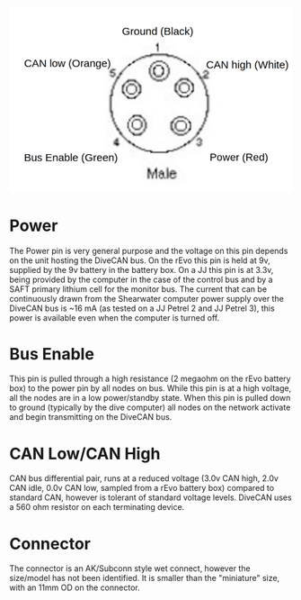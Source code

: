![DiveCAN Pinout](Pinout.png)

# Power
The Power pin is very general purpose and the voltage on this pin depends on the unit hosting the DiveCAN bus. On the rEvo this pin is held at 9v, supplied by the 9v battery in the battery box. On a JJ this pin is at 3.3v, being provided by the computer in the case of the control bus and by a SAFT primary lithium cell for the monitor bus. The current that can be continuously drawn from the Shearwater computer power supply over the DiveCAN bus is ~16 mA (as tested on a JJ Petrel 2 and JJ Petrel 3), this power is available even when the computer is turned off.

# Bus Enable 
This pin is pulled through a high resistance (2 megaohm on the rEvo battery box) to the power pin by all nodes on bus. While this pin is at a high voltage, all the nodes are in a low power/standby state. When this pin is pulled down to ground (typically by the dive computer) all nodes on the network activate and begin transmitting on the DiveCAN bus.

# CAN Low/CAN High
CAN bus differential pair, runs at a reduced voltage (3.0v CAN high, 2.0v CAN idle, 0.0v CAN low, sampled from a rEvo battery box) compared to standard CAN, however is tolerant of standard voltage levels. DiveCAN uses a 560 ohm resistor on each terminating device.

# Connector
The connector is an AK/Subconn style wet connect, however the size/model has not been identified. It is smaller than the "miniature" size, with an 11mm OD on the connector.

